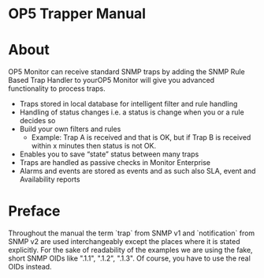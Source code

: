 # OP5 Trapper Manual

# About

OP5 Monitor can receive standard SNMP traps by adding the SNMP Rule Based Trap Handler to yourOP5 Monitor will give you advanced functionality to process traps.

-   Traps stored in local database for intelligent filter and rule handling
-   Handling of status changes i.e. a status is change when you or a rule decides so
-   Build your own filters and rules
    -   Example: Trap A is received and that is OK, but if Trap B is received within x minutes then status is not OK.
-   Enables you to save “state” status between many traps
-   Traps are handled as passive checks in Monitor Enterprise
-   Alarms and events are stored as events and as such also SLA, event and Availability reports

# Preface

Throughout the manual the term \`trap\` from SNMP v1 and \`notification\` from SNMP v2 are used interchangeably except the places where it is stated explicitly.
For the sake of readability of the examples we are using the fake, short SNMP OIDs like ".1.1", ".1.2", ".1.3". Of course, you have to use the real OIDs instead.